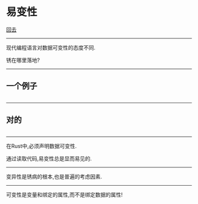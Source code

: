 # 易变性

[回去](toc/default.html)

---

现代编程语言对数据可变性的态度不同.

锈在哪里落地?

---

## 一个例子

<pre><code data-source="chapters/shared/code/mutability/1.rs" data-trim="hljs rust" class="lang-rust"></code></pre>

---

## 对的

<pre><code data-source="chapters/shared/code/mutability/2.rs" data-trim="hljs rust" class="lang-rust"></code></pre>

---

在Rust中,必须声明数据可变性.

通过读取代码,易变性总是显而易见的.

---

变异性是锈病的根本,也是普遍的考虑因素.

---

可变性是变量和绑定的属性,而不是绑定数据的属性!
